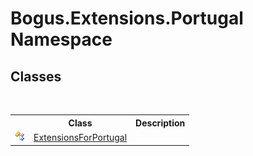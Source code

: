 # Bogus.Extensions.Portugal Namespace

## Classes
&nbsp;<table><tr><th></th><th>Class</th><th>Description</th></tr><tr><td>![Public class](media/pubclass.gif "Public class")</td><td><a href="T_Bogus_Extensions_Portugal_ExtensionsForPortugal">ExtensionsForPortugal</a></td><td /></tr></table>&nbsp;
